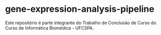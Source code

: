 # gene-expression-analysis-pipeline
Este repositório é parte integrante do Trabalho de Conclusão de Curso do Curso de Informática Biomédica - UFCSPA. 
